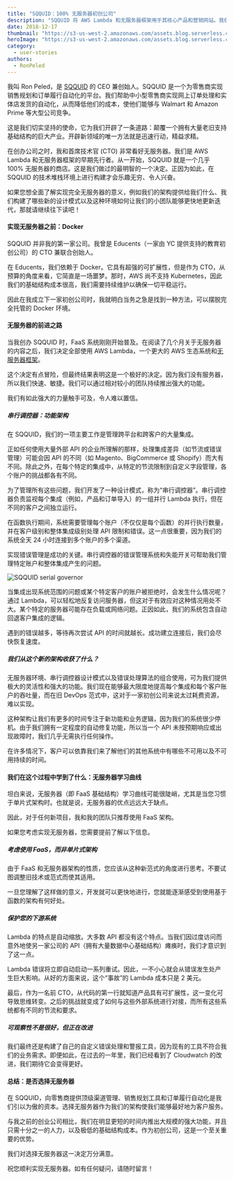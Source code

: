 ```yaml
---
title: "SQQUID：100% 无服务器初创公司"
description: "SQQUID 将 AWS Lambda 和无服务器框架用于其核心产品和营销网站。我们来看看一个完全无服务器的初创公司是怎样的。"
date: 2018-12-17
thumbnail: "https://s3-us-west-2.amazonaws.com/assets.blog.serverless.com/sqquid/sqquid-serverless-thumb.jpg"
heroImage: "https://s3-us-west-2.amazonaws.com/assets.blog.serverless.com/sqquid/sqquid-serverless-header.jpeg"
category:
  - user-stories
authors: 
  - RonPeled
---
```


我叫 Ron Peled，是 [SQQUID](https://sqquid.com/) 的 CEO 兼创始人。SQQUID 是一个为零售商实现销售规划和订单履行自动化的平台。我们帮助中小型零售商实现网上订单处理和实体店发货的自动化，从而降低他们的成本，使他们能够与 Walmart 和 Amazon Prime 等大型公司竞争。

这是我们切实坚持的使命，它为我们开辟了一条道路：颠覆一个拥有大量老旧支持基础结构的巨大产业。开辟新领域的唯一方法就是迅速行动，精益求精。

在创办公司之时，我和首席技术官 (CTO) 非常看好无服务器。我们是 AWS Lambda 和无服务器框架的早期先行者。从一开始，SQQUID 就是一个几乎 100% 无服务器的商店。这是我们做过的最明智的一个决定。正因为如此，在 SQQUID 的技术堆栈环境上进行构建才会乐趣无穷、令人兴奋。

如果您想全面了解实现完全无服务器的意义，例如我们的架构提供给我们什么、我们构建了哪些新的设计模式以及这种环境如何让我们的小团队能够更快地更新迭代，那就请继续往下读吧！

#### 实现无服务器之前：Docker

SQQUID 并非我的第一家公司。我曾是 Educents（一家由 YC 提供支持的教育初创公司）的 CTO 兼联合创始人。

在 Educents，我们依赖于 Docker。它具有超强的可扩展性，但是作为 CTO，从预算的角度来看，它简直是一场噩梦。那时，AWS 尚不支持 Kubernetes，因此我们的基础结构成本很高，我们需要持续维护以确保一切平稳运行。

因此在我成立下一家初创公司时，我就明白当务之急是找到一种方法，可以摆脱完全托管的 Docker 环境。

#### 无服务器的前进之路

当我创办 SQQUID 时，FaaS 系统刚刚开始普及。在阅读了几个月关于无服务器的内容之后，我们决定全部使用 AWS Lambda，一个更大的 AWS 生态系统和[无服务器框架](https://serverless.com/framework/)。

这个决定有点冒险，但最终结果表明这是一个极好的决定。因为我们没有服务器，所以我们快速、敏捷。我们可以通过相对较小的团队持续推出强大的功能。

我们有如此强大的力量触手可及，令人难以置信。

##### 串行调控器：功能架构

在 SQQUID，我们的一项主要工作是管理跨平台和跨客户的大量集成。

正如任何使用大量外部 API 的企业所理解的那样，处理集成差异（如节流或错误管理）可能会因 API 的不同（如 Magento、BigCommerce 或 Shopify）而大有不同。除此之外，在每个特定的集成中，从特定的节流限制到自定义字段管理，各个账户的挑战都各有不同。

为了管理所有这些问题，我们开发了一种设计模式，称为“串行调控器”。串行调控器负责监视每个集成（例如，产品和订单导入）的一组并行 Lambda 执行，但在不同的客户之间独立运行。

在函数执行期间，系统需要管理每个账户（不仅仅是每个函数）的并行执行数量，并在客户级别和整体集成级别处理 API 限制和错误。这一点很重要，因为我们的系统全天 24 小时连接到多个账户的多个渠道。

实现错误管理是成功的关键。串行调控器的错误管理系统和失能开关可帮助我们管理特定账户和整体集成产生的问题。

<img src="https://s3-us-west-2.amazonaws.com/assets.blog.serverless.com/sqquid/sqquid-serial-governor.png" alt="SQQUID serial governor">

当集成出现系统范围的问题或某个特定客户的账户被拒绝时，会发生什么情况呢？通过 Lambda，可以轻松地反复访问服务器，但这对于有效应对这种情况用处不大。某个特定的服务器可能存在负载或网络问题。正因如此，我们的系统包含自动回退客户集成的逻辑。

遇到的错误越多，等待再次尝试 API 的时间就越长。成功建立连接后，我们会尽快恢复速度。

##### 我们从这个新的架构收获了什么？

无服务器环境、串行调控器设计模式以及错误处理算法的组合使用，可为我们提供极大的灵活性和强大的功能。我们现在能够最大限度地提高每个集成和每个客户账户的吞吐量，而在旧 DevOps 范式中，这对于一家初创公司来说太过耗费资源，难以实现。

这种架构让我们有更多的时间专注于新功能和业务逻辑，因为我们的系统很少停机。由于我们拥有一定程度的自动修复功能，所以当一个 API 未按预期响应或出现故障时，我们几乎无需执行任何操作。

在许多情况下，客户可以依靠我们来了解他们的其他系统中有哪些不可用以及不可用持续的时间。

#### 我们在这个过程中学到了什么：无服务器学习曲线

坦白来说，无服务器（即 FaaS 基础结构）学习曲线可能很陡峭，尤其是当您习惯于单片式架构时。也就是说，无服务器的优点远远大于缺点。

因此，对于任何新项目，我和我的团队只推荐使用 FaaS 架构。

如果您考虑实现无服务器，您需要提前了解以下信息。

##### 考虑使用 FaaS，而非单片式架构

由于 FaaS 和无服务器架构的性质，您应该从这种新范式的角度进行思考。不要试图调整旧技术或范式而使其适用。

一旦您理解了这样做的意义，开发就可以更快地进行，您就能逐渐感受到使用基于函数的架构有何好处。

##### 保护您的下游系统

Lambda 的特点是自动缩放。大多数 API 都没有这个特点。当我们因过度访问而意外地使另一家公司的 API（拥有大量数据中心基础结构）瘫痪时，我们才意识到了这一点。

Lambda 错误将立即自动启动一系列重试。因此，一不小心就会从错误发生处产生巨大影响。从好的方面来说，这个“事故”的 Lambda 成本只是 2 美元。

最后，作为一名前 CTO，从代码的第一行就知道产品具有可扩展性，这一变化可导致思维转变。之后的挑战就变成了如何与这些外部系统进行对接，而所有这些系统都有不同的节流和要求。

##### 可观察性不是很好，但正在改进

我们最终还是构建了自己的自定义错误处理和警报工具，因为现有的工具不符合我们的业务需求。即便如此，在过去的一年里，我们已经看到了 Cloudwatch 的改进，我们期待它会变得更好。

#### 总结：是否选择无服务器

在 SQQUID，向零售商提供顶级渠道管理、销售规划工具和订单履行自动化是我们引以为傲的资本。选择无服务器作为我们的架构使我们能够最好地为客户服务。

与我之前的创业公司相比，我们在明显更短的时间内推出大规模的强大功能，并且只需十分之一的人力，以及极低的基础结构成本。作为初创公司，这是一个至关重要的优势。

我们对选择无服务器这一决定万分满意。

祝您顺利实现无服务器。如有任何疑问，请随时留言！
